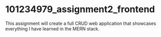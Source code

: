 # 101234979_assignment2_frontend
This assignment  will create a full CRUD web application that showcases everything I have learned in the MERN stack.
